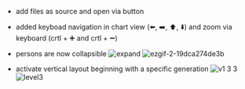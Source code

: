 * add files as source and open via button
* added keyboad navigation in chart view (⬅️, ➡️, ⬆️, ⬇️) and zoom via keyboard (crtl + ➕ and crtl + ➖)
* persons are now collapsible 
![expand](https://user-images.githubusercontent.com/770001/96362928-367a8180-1131-11eb-8fbe-1998c72c0c37.PNG)
![ezgif-2-19dca274de3b](https://user-images.githubusercontent.com/770001/96363000-cb7d7a80-1131-11eb-8f0c-c7d49264a8b1.gif)

* activate vertical layout beginning with a specific generation
![v1 3 3](https://user-images.githubusercontent.com/770001/96363011-dd5f1d80-1131-11eb-8480-3081b42d3e33.PNG)
![level3](https://user-images.githubusercontent.com/770001/96363039-0b446200-1132-11eb-9a52-7c9c10436cbf.PNG)
